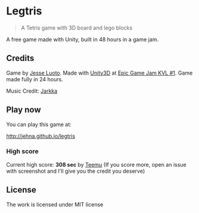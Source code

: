 # Legtris
> A Tetris game with 3D board and lego blocks

A free game made with Unity, built in 48 hours in a game jam.

## Credits

Game by [Jesse Luoto](jesse). Made with [Unity3D](http://unity3d.com/) at
[Epic Game Jam KVL #1][gamejam]. Game made fully in 24 hours.

Music Credit: [Jarkka][jarkka]

## Play now

You can play this game at:

http://jehna.github.io/legtris

### High score

Current high score: **308 sec** by [Teemu][highscore] (If you score more, open
an issue with screenshot and I'll give you the credit you deserve)

## License
The work is licensed under MIT license


[jesse]:https://github.com/jehna/
[jarkka]:https://github.com/jarkka/
[gamejam]:https://www.facebook.com/events/358423700879903/
[highscore]:https://www.facebook.com/teemu.uotila

